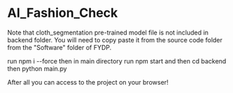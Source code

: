 # AI_Fashion_Check

Note that cloth_segmentation pre-trained model file is not included in backend folder. You will need to copy paste it from the source code folder from the "Software" folder of FYDP.

run npm i --force
then in main directory run npm start
and then cd backend
then python main.py

After all you can access to the project on your browser!
